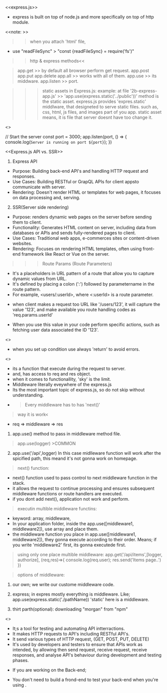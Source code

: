 <<express.js>>
* express is built on top of node.js and more specifically on top of http module.


<<note: >>
>> when you attach 'html' file, 
 - use "readFileSync" > "const {readFileSync} = require('fs')"


>> http & express methods<<

> app.get >> by default all browser perform get request.
> app.post
> app.put
> app.delete
> app.all >> works with all of them.
> app.use >> its middware.
> app.listen >> port.


>>> static assets in Express.js:
> example: at file '2b-express-app.js' >> 'app.use(express.static('../public'))' method is the static asset.
> express.js provides 'expres.static' middlware, that designeted to serve static files. such as, css, html, js files, and images part of you app.
>static asset means, it is file that server doesnt have too change it.


<<port setup>>

// Start the server
const port = 3000;
app.listen(port, () => {
  console.log(`Server is running on port ${port}`);
})



<<Express.js API vs. SSR>>
1) Express API

- Purpose: Building back-end API's and handling HTTP request and responses.
- Use Cases: Building RESTful or GrapQL APIs for client appsto communicate with server.
- Rendering: Doesn't render HTML or templates for web pages, it focuses on data processing and, serving.

2) SSR(Server side rendering)

- Purpose: renders dynamic web pages on the server before sending them to client.
- Functionality: Generates HTML content on server, including data from databases or APIs and sends fully-rendered pages to client.
- Use Cases: Traditional web apps, e-commerces sites or content-driven websites.
- Rendering: Focuses on rendering HTML templates, often using front-end framework like React or Vue on the server.



>>>Route Params (Route Parameters) 
- It's a placeholders in URL pattern of a route that allow you to capture dynamic values from URL.
- It's defined by placing a colon (':') followed by parametername in the route pattern.
- For example, <users/:userId>, where <:userId> is a route parameter.
 * when client makes a request too URL like '/users/123', it will capture the value '123', and make available you route handling codes as 'req.params.userId'
- When you use this value in your code perform specific actions, such as fetching user data associated the ID '123'.


<<if-else condition>>
- when you set up condition use always 'return' to avoid errors.



<<middleware in expres.js>>
- its a function that execute during the request to server.
- and, has access to req and res object.
- when it comes to functionallity, 'sky' is the limit.
- Middleware literally eveywhere of the express.js
- Its the most important topic of express.js, so do not skip without understanding.
- >Every middleware has to has 'next()'

> way it is work<
* req => middleware => res

1) app.use() method to pass in middleware method file.
>  app.use(logger) >COMMON

2) app.use('/api',logger)
In this case midlleware function will work after the spicified path, this meand it's not gonna work on homepage.

>next() function:
- next() function used to pass control to next middleware function in the stack.
- it allows the request to continue processing and ensures subsequent middleware functions or route handlers are executed. 
- if you dont add next(), application not work and perform.

> executin multible middleware functins:
- keyword: array, middleware, 
- In your application folder, inside the app.use([middleware1, middleware2]), use array and place them.
- the middleware function you place in app.use([middleware1, middleware2]), they gonna execute according to their order.
Means; if you write 'middleware2' first, its gonna executede first.

>using only one place multible middleware:
app.get('/api/items',[logger, authorize], (req,res)=>{
    console.log(req.user);
    res.send('Items page..')
})


>options of middleware:
1) our own; we write our custome middleware code.
2) express; in expres mostly everything is middleware. 
   Like; app.use(express.static('./pathName)) 
   'static' here is a middleware.

3) thirt parth(optional): downloading "morgan" from "npm"



<<Postman>>
- It;s a tool for testing and automating API intterractions.
- It makes HTTP requests to API's including RESTful API's.
- It send various  types of HTTP request, (GET, POST, PUT, DELETE)
- It's used by developers and testers to ensure that APIs work as intended, by allowing then send request, receive request, receive responses, and analyse API's behaviour during development and testing phases.

* If you are working on the Back-end;
- You don't need to build a frond-end to test your back-end when you're using <postman>.